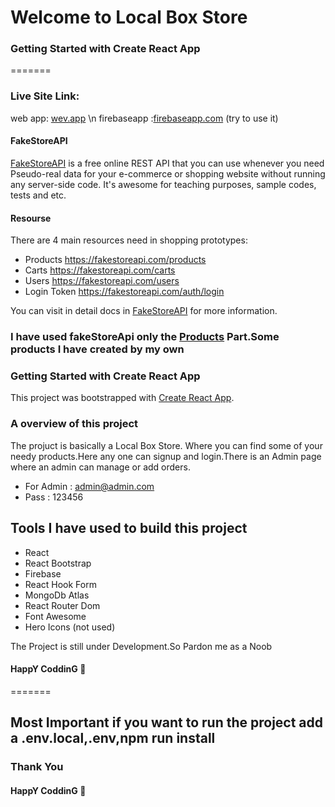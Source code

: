 # Welcome to Local Box Store

### Getting Started with Create React App

=======
### Live Site Link:
web app: [wev.app](https://kena-becha-f231d.web.app)
\n
firebaseapp :[firebaseapp.com](https://kena-becha-f231d.firebaseapp.com/) (try to use it)

#### FakeStoreAPI
[FakeStoreAPI](https://fakestoreapi.com/) is a free online REST API that you can use whenever you need Pseudo-real data for your e-commerce or shopping website without running any server-side code. It's awesome for teaching purposes, sample codes, tests and etc.

#### Resourse

There are 4 main resources need in shopping prototypes:

* Products https://fakestoreapi.com/products
* Carts https://fakestoreapi.com/carts
* Users https://fakestoreapi.com/users
* Login Token https://fakestoreapi.com/auth/login

You can visit in detail docs in [FakeStoreAPI](https://fakestoreapi.com/) for more information.

### I have used fakeStoreApi only the [Products](https://fakestoreapi.com/products) Part.Some products I have created by my own

### Getting Started with Create React App

This project was bootstrapped with [Create React App](https://github.com/facebook/create-react-app).

### A overview of this project 

The projuct is basically a Local Box Store. Where you can find some of your needy products.Here any one can signup and login.There is an Admin page where an admin can manage or add orders.
* For Admin : admin@admin.com
* Pass : 123456

## Tools I have used to build this project 

* React
* React Bootstrap
* Firebase 
* React Hook Form
* MongoDb Atlas
* React Router Dom
* Font Awesome
* Hero Icons (not used)

The Project is still under Development.So Pardon me as a Noob


#### HappY CoddinG 🤖
=======
## Most Important if you want to run the project add a .env.local,.env,npm run install

### Thank You

#### HappY CoddinG 🤖

